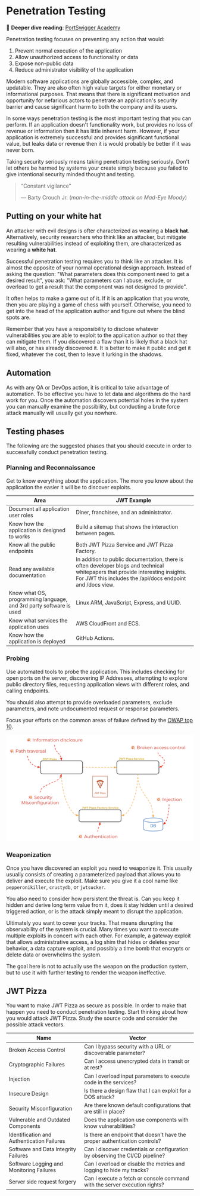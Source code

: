 # Penetration Testing

📖 **Deeper dive reading**: [PortSwigger Academy](https://portswigger.net/web-security/all-topics)

Penetration testing focuses on preventing any action that would:

1. Prevent normal execution of the application
1. Allow unauthorized access to functionality or data
1. Expose non-public data
1. Reduce administrator visibility of the application

Modern software applications are globally accessible, complex, and updatable. They are also often high value targets for either monetary or informational purposes. That means that there is significant motivation and opportunity for nefarious actors to penetrate an application's security barrier and cause significant harm to both the company and its users.

In some ways penetration testing is the most important testing that you can perform. If an application doesn't functionality work, but provides no loss of revenue or information then it has little inherent harm. However, if your application is extremely successful and provides significant functional value, but leaks data or revenue then it is would probably be better if it was never born.

Taking security seriously means taking penetration testing seriously. Don't let others be harmed by systems your create simply because you failed to give intentional security minded thought and testing.

> “Constant vigilance”
>
> — Barty Crouch Jr. (_man-in-the-middle attack on Mad-Eye Moody_)

## Putting on your white hat

An attacker with evil designs is ofter characterized as wearing a **black hat**. Alternatively, security researchers who think like an attacker, but mitigate resulting vulnerabilities instead of exploiting them, are characterized as wearing a **white hat**.

Successful penetration testing requires you to think like an attacker. It is almost the opposite of your normal operational design approach. Instead of asking the question: "What parameters does this component need to get a desired result", you ask: "What parameters can I abuse, exclude, or overload to get a result that the component was not designed to provide".

It often helps to make a game out of it. If it is an application that you wrote, then you are playing a game of chess with yourself. Otherwise, you need to get into the head of the application author and figure out where the blind spots are.

Remember that you have a responsibility to disclose whatever vulnerabilities you are able to exploit to the application author so that they can mitigate them. If you discovered a flaw than it is likely that a black hat will also, or has already discovered it. It is better to make it public and get it fixed, whatever the cost, then to leave it lurking in the shadows.

## Automation

As with any QA or DevOps action, it is critical to take advantage of automation. To be effective you have to let data and algorithms do the hard work for you. Once the automation discovers potential holes in the system you can manually examine the possibility, but conducting a brute force attack manually will usually get you nowhere.

## Testing phases

The following are the suggested phases that you should execute in order to successfully conduct penetration testing.

### Planning and Reconnaissance

Get to know everything about the application. The more you know about the application the easier it will be to discover exploits.

| Area                                                               | JWT Example                                                                                                                                                                                   |
| ------------------------------------------------------------------ | --------------------------------------------------------------------------------------------------------------------------------------------------------------------------------------------- |
| Document all application user roles                                | Diner, franchisee, and an administrator.                                                                                                                                                      |
| Know how the application is designed to works                      | Build a sitemap that shows the interaction between pages.                                                                                                                                     |
| Know all the public endpoints                                      | Both JWT Pizza Service and JWT Pizza Factory.                                                                                                                                                 |
| Read any available documentation                                   | In addition to public documentation, there is often developer blogs and technical whitepapers that provide interesting insights. For JWT this includes the /api/docs endpoint and /docs view. |
| Know what OS, programming language, and 3rd party software is used | Linux ARM, JavaScript, Express, and UUID.                                                                                                                                                     |
| Know what services the application uses                            | AWS CloudFront and ECS.                                                                                                                                                                       |
| Know how the application is deployed                               | GitHub Actions.                                                                                                                                                                               |

### Probing

Use automated tools to probe the application. This includes checking for open ports on the server, discovering IP Addresses, attempting to explore public directory files, requesting application views with different roles, and calling endpoints.

You should also attempt to provide overloaded parameters, exclude parameters, and note undocumented request or response parameters.

Focus your efforts on the common areas of failure defined by the [OWAP top 10](../owaspTop10/owaspTop10.md).

![alt text](penetrationTesting.png)

### Weaponization

Once you have discovered an exploit you need to weaponize it. This usually usually consists of creating a parameterized payload that allows you to deliver and execute the exploit. Make sure you give it a cool name like `pepperonikiller`, `crustydb`, or `jwtsucker`.

You also need to consider how persistent the threat is. Can you keep it hidden and derive long term value from it, does it stay hidden until a desired triggered action, or is the attack simply meant to disrupt the application.

Ultimately you want to cover your tracks. That means disrupting the observability of the system is crucial. Many times you want to execute multiple exploits in concert with each other. For example, a gateway exploit that allows administrative access, a log shim that hides or deletes your behavior, a data capture exploit, and possibly a time bomb that encrypts or delete data or overwhelms the system.

The goal here is not to actually use the weapon on the production system, but to use it with further testing to render the weapon ineffective.

## JWT Pizza

You want to make JWT Pizza as secure as possible. In order to make that happen you need to conduct penetration testing. Start thinking about how you would attack JWT Pizza. Study the source code and consider the possible attack vectors.

| Name                                       | Vector                                                                       |
| ------------------------------------------ | ---------------------------------------------------------------------------- |
| Broken Access Control                      | Can I bypass security with a URL or discoverable parameter?                  |
| Cryptographic Failures                     | Can I access unencrypted data in transit or at rest?                         |
| Injection                                  | Can I overload input parameters to execute code in the services?             |
| Insecure Design                            | Is there a design flaw that I can exploit for a DOS attack?                  |
| Security Misconfiguration                  | Are there known default configurations that are still in place?              |
| Vulnerable and Outdated Components         | Does the application use components with know vulnerabilities?               |
| Identification and Authentication Failures | Is there an endpoint that doesn't have the proper authentication controls?   |
| Software and Data Integrity Failures       | Can I discover credentials or configuration by observing the CI/CD pipeline? |
| Software Logging and Monitoring Failures   | Can I overload or disable the metrics and logging to hide my tracks?         |
| Server side request forgery                | Can I execute a fetch or console command with the server execution rights?   |
